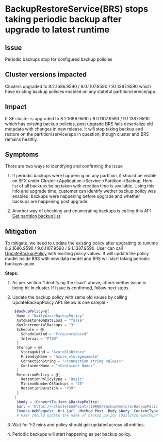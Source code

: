 # BackupRestoreService(BRS) stops taking periodic backup after upgrade to latest runtime

## Issue
Periodic backups stop for configured backup policies

## Cluster versions impacted
Clusters upgraded to 8.2.1686.9590 / 9.0.1107.9590 / 9.1.1387.9590 which have existing backup policies enabled on any stateful partition/service/app.

## Impact
If SF cluster is upgraded to 8.2.1686.9590 / 9.0.1107.9590 / 9.1.1387.9590 which has existing backup policies, post upgrade BRS fails deserialize old metadata with changes in new release. It will stop taking backup and restore on the partition/service/app in question, though cluster and BRS remains healthy.

## Symptoms
There are two ways to identifying and confirming the issue

1. If periodic backups were happening on any partition, it should be visible on SFX under Cluster->Application->Service->Partition->Backup. Here list of all backups being taken with creation time is available. Using this info and upgrade time, customer can identify wether backup policy was enabled, backups were happening before upgrade and whether backups are happening post upgrade.

2. Another way of checking and enumerating backups is calling this API [Get partition backup list](https://learn.microsoft.com/en-us/rest/api/servicefabric/sfclient-api-getpartitionbackuplist).


## Mitigation

To mitigate, we need to update the existing policy after upgrading to runtime 8.2.1686.9590 / 9.0.1107.9590 / 9.1.1387.9590. User can call [UpdateBackupPolicy](https://learn.microsoft.com/en-us/rest/api/servicefabric/sfclient-api-updatebackuppolicy) with existing policy values. It will update the policy model inside BRS with new data model and BRS will start taking periodic backups again.

**Steps**:

1. As per section "Identifying the issue" above, check wether issue is being hit in cluster. If issue is confirmed, follow next steps.
2. Update the backup policy with same old values by calling UpdateBackupPolicy API. Below is one sample -

    ```powershell
     $BackupPolicy=@{
      Name = "DailyAzureBackupPolicy"
      AutoRestoreOnDataLoss = "false"
      MaxIncrementalBackups = "3"
      Schedule = @{
        ScheduleKind = "FrequencyBased"
        Interval = "PT3M"
      }
      Storage = @{
        StorageKind = "AzureBlobStore"
        FriendlyName = "Azure_storagesample"
        ConnectionString = "<connection string values>"
        ContainerName = "<Container Name>"
      }
      RetentionPolicy = @{
        RetentionPolicyType = "Basic"
        MinimumNumberOfBackups = "20"
        RetentionDuration = "P3M"
      }
     }
      $body = (ConvertTo-Json $BackupPolicy)
      $url = 'https://<ClusterEndPoint>:19080/BackupRestore/BackupPolicies/DailyAzureBackupPolicy/$/Update?api-version=6.4'
      Invoke-WebRequest -Uri $url -Method Post -Body $body -ContentType 'application/json' -CertificateThumbprint '<Thumbprint>'
      # User should update the name of backup policy [DailyAzureBackupPolicy being used here and other possible values accordingly].
    ```

3. Wait for 1-2 mins and policy should get updated across all entities.
4. Periodic backups will start happening as per backup policy.
